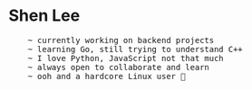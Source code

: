 <h1> Shen Lee</h1>

<pre>
    ~ currently working on backend projects
    ~ learning Go, still trying to understand C++
    ~ I love Python, JavaScript not that much
    ~ always open to collaborate and learn
    ~ ooh and a hardcore Linux user 🐧
</pre>
